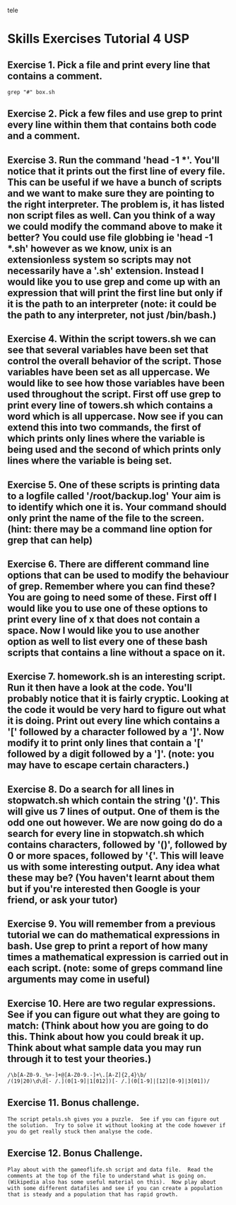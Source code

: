 tele 
# Skills Exercises Tutorial 4 USP
## Exercise 1.  Pick a file and print every line that contains a comment.
    grep "#" box.sh

## Exercise  2.  Pick a few files and use grep to print every line within them that contains both code and a comment.

## Exercise  3.  Run the command 'head -1 *'.  You'll notice that it prints out the first line of every file.  This can be useful if we have a bunch of scripts and we want to make sure they are pointing to the right interpreter.  The problem is,  it has listed non script files as well.  Can you think of a way we could modify the command above to make it better?  You could use file globbing ie 'head -1 *.sh' however as we know,  unix is an extensionless system so scripts may not necessarily have a '.sh' extension.  Instead I would like you to use grep and come up with an expression that will print the first line but only if it is the path to an interpreter (note:  it could be the path to any interpreter,  not just /bin/bash.)

## Exercise  4.  Within the script towers.sh we can see that several variables have been set that control the overall behavior of the script.  Those variables have been set as all uppercase.  We would like to see how those variables have been used throughout the script.  First off use grep to print every line of towers.sh which contains a word which is all uppercase.  Now see if you can extend this into two commands,  the first of which prints only lines where the variable is being used and the second of which prints only lines where the variable is being set.

## Exercise 5.  One of these scripts is printing data to a logfile called '/root/backup.log'  Your aim is to identify which one it is.  Your command should only print the name of the file to the screen.  (hint:  there may be a command line option for grep that can help)

## Exercise  6.  There are different command line options that can be used to modify the behaviour of grep.  Remember where you can find these?  You are going to need some of these.  First off I would like you to use one of these options to print every line of x that does not contain a space.  Now I would like you to use another option as well to list every one of these bash scripts that contains a line without a space on it.

## Exercise  7.  homework.sh is an interesting script.  Run it then have a look at the code.  You'll probably notice that it is fairly cryptic.  Looking at the code it would be very hard to figure out what it is doing.  Print out every line which contains a '[' followed by a character followed by a ']'.  Now modify it to print only lines that contain a '[' followed by a digit followed by a ']'.  (note:  you may have to escape certain characters.)
## Exercise  8.  Do a search for all lines in stopwatch.sh which contain the string '()'.  This will give us 7 lines of output.  One of them is the odd one out however.  We are now going do do a search for every line in stopwatch.sh which contains characters,  followed by '()', followed by 0 or more spaces,  followed by '{'.  This will leave us with some interesting output.  Any idea what these may be?  (You haven't learnt about them but if you're interested then Google is your friend,  or ask your tutor)

## Exercise  9.  You will remember from a previous tutorial we can do mathematical expressions in bash.  Use grep to print a report of how many times a mathematical expression is carried out in each script.  (note:  some of greps command line arguments may come in useful)

## Exercise  10.  Here are two regular expressions.  See if you can figure out what they are going to match: (Think about how you are going to do this.  Think about how you could break it up.  Think about what sample data you may run through it to test your theories.)
    
    /\b[A-Z0-9._%+-]+@[A-Z0-9.-]+\.[A-Z]{2,4}\b/   
    /(19|20)\d\d[- /.](0[1-9]|1[012])[- /.](0[1-9]|[12][0-9]|3[01])/ 

## Exercise 11.  Bonus challenge.
    The script petals.sh gives you a puzzle.  See if you can figure out the solution.  Try to solve it without looking at the code however if you do get really stuck then analyse the code.

## Exercise  12.  Bonus Challenge.
    Play about with the gameoflife.sh script and data file.  Read the comments at the top of the file to understand what is going on.  (Wikipedia also has some useful material on this).  Now play about with some different datafiles and see if you can create a population that is steady and a population that has rapid growth.



